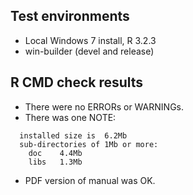 ## Test environments
* Local Windows 7 install, R 3.2.3
* win-builder (devel and release)


## R CMD check results
* There were no ERRORs or WARNINGs.
* There was one NOTE:
```
  installed size is  6.2Mb
  sub-directories of 1Mb or more:
    doc    4.4Mb
    libs   1.3Mb
```
* PDF version of manual was OK.


